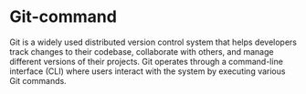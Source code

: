 # Git-command
Git is a widely used distributed version control system that helps developers track changes to their codebase, collaborate with others, and manage different versions of their projects. Git operates through a command-line interface (CLI) where users interact with the system by executing various Git commands.
